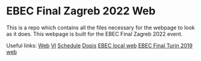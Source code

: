 # EBEC Final Zagreb 2022 Web
This is a repo which contains all the files necessary for the webpage to look as it does. This webpage is built for the EBEC Final Zagreb 2022 event.

Useful links:
[Web](https://ebec-final-zagreb-2022.netlify.app/)
[VI](https://lbgzagreb.slack.com/files/UML2NDSS2/F02M1JPE48K/vi_ebec_final.pdf)
[Schedule](https://docs.google.com/spreadsheets/d/1GtH79MJElWUphnlKzePiw0892swHtk_0IiimOFVZ_Kg)
[Dopis](https://drive.google.com/file/d/1BSrnP00VpRK66rr5h_E6j4vqPpk9pXv_/view)
[EBEC local web](https://best.hr/ebec/)
[EBEC Final Turin 2019 web](https://www.bestorino.com/ebecfinal/)
